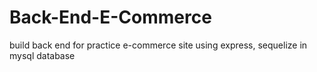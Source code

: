 # Back-End-E-Commerce
build back end for practice e-commerce site using express, sequelize in mysql database
